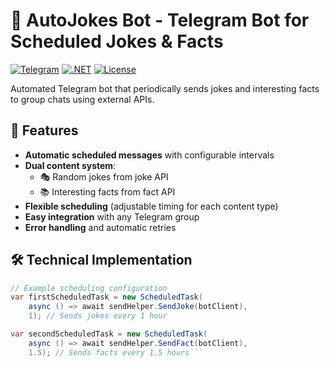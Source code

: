 # 🤖 AutoJokes Bot - Telegram Bot for Scheduled Jokes & Facts

[![Telegram](https://img.shields.io/badge/Telegram-2CA5E0?logo=telegram)](https://t.me/YourBotName)
[![.NET](https://img.shields.io/badge/.NET-6.0-purple?logo=dotnet)](https://dotnet.microsoft.com)
[![License](https://img.shields.io/badge/license-MIT-green)](LICENSE)

Automated Telegram bot that periodically sends jokes and interesting facts to group chats using external APIs.

## 🌟 Features

- **Automatic scheduled messages** with configurable intervals
- **Dual content system**:
  - 🎭 Random jokes from joke API
  - 📚 Interesting facts from fact API
- **Flexible scheduling** (adjustable timing for each content type)
- **Easy integration** with any Telegram group
- **Error handling** and automatic retries

## 🛠 Technical Implementation

```csharp
// Example scheduling configuration
var firstScheduledTask = new ScheduledTask(
    async () => await sendHelper.SendJoke(botClient), 
    1); // Sends jokes every 1 hour

var secondScheduledTask = new ScheduledTask(
    async () => await sendHelper.SendFact(botClient),
    1.5); // Sends facts every 1.5 hours```